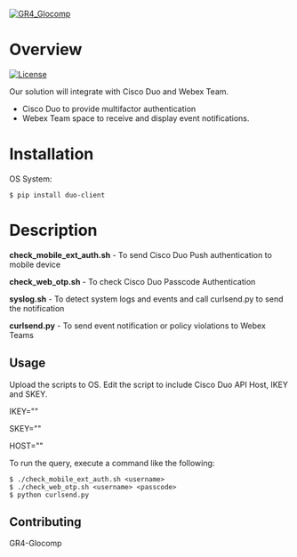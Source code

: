 <a href="http://glocomp.com" target="_blank"><img src="https://s3.amazonaws.com/cdn.freshdesk.com/data/helpdesk/attachments/production/62009499919/original/ic_launcher.png?X-Amz-Algorithm=AWS4-HMAC-SHA256&X-Amz-Credential=AKIAS6FNSMY2RG7BSUFP%2F20210610%2Fus-east-1%2Fs3%2Faws4_request&X-Amz-Date=20210610T020401Z&X-Amz-Expires=604800&X-Amz-SignedHeaders=host&X-Amz-Signature=8b0bd730da5533c31b18238924ec06ed3fbba44b04ba2767aa013cf266183e3a" alt="GR4_Glocomp"/></a>

# Overview
[![License](https://img.shields.io/badge/License-View%20License-orange)](http://www.glocomp.com/)

Our solution will integrate with Cisco Duo and Webex Team.

- Cisco Duo to provide multifactor authentication
- Webex Team space to receive and display event notifications.

# Installation

OS System:
```
$ pip install duo-client
```
# Description
**check_mobile_ext_auth.sh**  - To send Cisco Duo Push authentication to mobile device

**check_web_otp.sh**          - To check Cisco Duo Passcode Authentication

**syslog.sh**                 - To detect system logs and events and call curlsend.py to send the notification

**curlsend.py**               - To send event notification or policy violations to Webex Teams


## Usage
Upload the scripts to OS. Edit the script to include Cisco Duo API Host, IKEY and SKEY.

IKEY=""

SKEY=""

HOST=""


To run the query, execute a command like the following:

```
$ ./check_mobile_ext_auth.sh <username>
$ ./check_web_otp.sh <username> <passcode>
$ python curlsend.py
```

## Contributing
GR4-Glocomp
